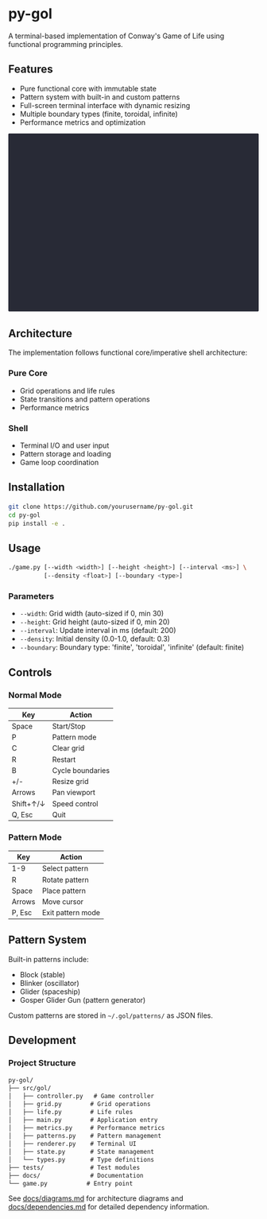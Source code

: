 # py-gol

A terminal-based implementation of Conway's Game of Life using functional
programming principles.

## Features

- Pure functional core with immutable state
- Pattern system with built-in and custom patterns
- Full-screen terminal interface with dynamic resizing
- Multiple boundary types (finite, toroidal, infinite)
- Performance metrics and optimization

![demo](./docs/demo.gif)

## Architecture

The implementation follows functional core/imperative shell architecture:

### Pure Core

- Grid operations and life rules
- State transitions and pattern operations
- Performance metrics

### Shell

- Terminal I/O and user input
- Pattern storage and loading
- Game loop coordination

## Installation

```bash
git clone https://github.com/yourusername/py-gol.git
cd py-gol
pip install -e .
```

## Usage

```bash
./game.py [--width <width>] [--height <height>] [--interval <ms>] \
          [--density <float>] [--boundary <type>]
```

### Parameters

- `--width`: Grid width (auto-sized if 0, min 30)
- `--height`: Grid height (auto-sized if 0, min 20)
- `--interval`: Update interval in ms (default: 200)
- `--density`: Initial density (0.0-1.0, default: 0.3)
- `--boundary`: Boundary type: 'finite', 'toroidal', 'infinite' (default: finite)

## Controls

### Normal Mode

| Key         | Action                    |
|-------------|---------------------------|
| Space       | Start/Stop               |
| P           | Pattern mode             |
| C           | Clear grid               |
| R           | Restart                  |
| B           | Cycle boundaries         |
| +/-         | Resize grid              |
| Arrows      | Pan viewport             |
| Shift+↑/↓   | Speed control            |
| Q, Esc      | Quit                     |

### Pattern Mode

| Key         | Action                    |
|-------------|---------------------------|
| 1-9         | Select pattern           |
| R           | Rotate pattern           |
| Space       | Place pattern            |
| Arrows      | Move cursor              |
| P, Esc      | Exit pattern mode        |

## Pattern System

Built-in patterns include:

- Block (stable)
- Blinker (oscillator)
- Glider (spaceship)
- Gosper Glider Gun (pattern generator)

Custom patterns are stored in `~/.gol/patterns/` as JSON files.

## Development

### Project Structure

```text
py-gol/
├── src/gol/
│   ├── controller.py   # Game controller
│   ├── grid.py        # Grid operations
│   ├── life.py        # Life rules
│   ├── main.py        # Application entry
│   ├── metrics.py     # Performance metrics
│   ├── patterns.py    # Pattern management
│   ├── renderer.py    # Terminal UI
│   ├── state.py       # State management
│   └── types.py       # Type definitions
├── tests/             # Test modules
├── docs/              # Documentation
└── game.py           # Entry point
```

See [docs/diagrams.md](docs/diagrams.md) for architecture diagrams and
[docs/dependencies.md](docs/dependencies.md) for detailed dependency information.
